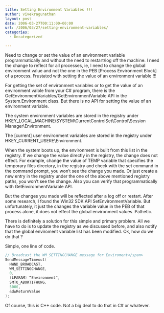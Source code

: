 ```yaml
---
title: Setting Environment Variables !!!
author: vivekragunathan
layout: post
date: 2006-03-27T00:11:00+00:00
url: /2006/03/27/setting-environment-variables/
categories:
  - Uncategorized

---
```

Need to change or set the value of an environment variable programmatically and without the need to restart/log off the machine. I need the change to reflect for all processes, ie, I need to change the global environment value and not the one in the PEB [Process Environment Block] of a process. Frustated with setting the value of an environment variable !!!

For getting the set of environment variables or to get the value of an environment vaible from your C# program, there is the GetEnvironmentVariables/GetEnvironmentVariable API in the System.Environment class. But there is no API for setting the value of an environment variable.

The system environment variables are stored in the registry under HKEY\_LOCAL\_MACHINE\SYSTEM\CurrentControlSet\Control\Session Manager\Environment.

The [current] user environment variables are stored in the registry under HKEY\_CURRENT\_USERE\Environment.

When the system boots up, the environment is built from this list in the registry. If we change the value directly in the registry, the change does not effect. For example, change the value of TEMP variable that specifies the temporary files directory, in the registry and check with the set command in the command prompt, you won&#8217;t see the change you made. Or just create a new entry in the registry under the one of the above mentioned registry paths, you won&#8217;t see the change. Also you can verify that programmatically with GetEnvironmentVariable API.

But the changes you made will be reflected after a log off or restart. After some research, I found the Win32 SDK API SetEnvironmentVariable. But unfortunately, it just the changes the variable value in the PEB of that process alone, it does not effect the global environment values. Pathetic.

There is definitely a solution for this simple and primary problem. All we have to do is to update the registry as we discussed before, and also notify that the global enviroment variable list has been modified. Ok, how do we do that ?

Simple, one line of code.

```cpp
// Broadcast the WM_SETTINGCHANGE message for Enviroment</span>
SendMessageTimeout(
  HWND_BROADCAST, 
  WM_SETTINGCHANGE, 
  0,
  (LPARAM) “Environment”,
  SMTO_ABORTIFHUNG,
  5000,
  &dwReturnValue
);
```

Of course, this is C++ code. Not a big deal to do that in C# or whatever.
